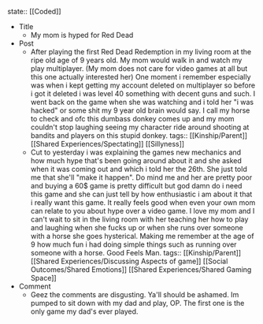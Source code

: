 state:: [[Coded]]

- Title
	- My mom is hyped for Red Dead
- Post
	- After playing the first Red Dead Redemption in my living room at the ripe old age of 9 years old. My mom would walk in and watch my play multiplayer. (My mom does not care for video games at all but this one actually interested her) One moment i remember especially was when i kept getting my account deleted on multiplayer so before i got it deleted i  was level 40 something with decent guns and such. I went back on the game when she was watching and i told her "i was hacked" or some shit my 9 year old brain would say. I call my horse to check and ofc this dumbass donkey comes up and my mom couldn't stop laughing seeing my character ride around shooting at bandits and players on this stupid donkey.
	  tags:: [[Kinship/Parent]] [[Shared Experiences/Spectating]] [[Sillyness]]
	- Cut to yesterday i was explaining the games new mechanics and how much hype that's been going around about it and she asked when it was coming out and which i told her the 26th. She just told me that she'll "make it happen". Do mind me and her are pretty poor and buying a 60$ game is pretty difficult but god damn do i need this game and she can just tell by how enthusiastic i am about it that i really want this game. It really feels good when even your own mom can relate to you about hype over a video game. I love my mom and I can't wait to sit in the living room with her teaching her how to play and laughing when she fucks up or when she runs over someone with a horse she goes hysterical. Making me remember at the age of 9 how much fun i had doing simple things such as running over someone with a horse. Good Feels Man.
	  tags:: [[Kinship/Parent]] [[Shared Experiences/Discussing Aspects of game]] [[Social Outcomes/Shared Emotions]] [[Shared Experiences/Shared Gaming Space]]
- Comment
	- Geez the comments are disgusting.  Ya'll should be ashamed.  Im pumped to sit down with my dad and play, OP.  The first one is the only game my dad's ever played.